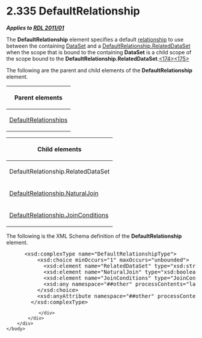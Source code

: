 <html dir="LTR" xmlns:mshelp="http://msdn.microsoft.com/mshelp" xmlns:ddue="http://ddue.schemas.microsoft.com/authoring/2003/5" xmlns:xlink="http://www.w3.org/1999/xlink" xmlns:tool="http://www.microsoft.com/tooltip">
    <head>
        <meta http-equiv="Content-Type" content="text/html; CHARSET=utf-8"></meta>
        <meta name="save" content="history"></meta>
        <title>2.335 DefaultRelationship</title>
        <xml>
            <mshelp:toctitle title="2.335 DefaultRelationship"></mshelp:toctitle>
            <mshelp:rltitle title="[MS-RDL]: DefaultRelationship"></mshelp:rltitle>
            <mshelp:keyword index="A" term="9fa528f6-2956-4f90-98c8-831aeb45aa26"></mshelp:keyword>
            <mshelp:attr name="DCSext.ContentType" value="open specification"></mshelp:attr>
            <mshelp:attr name="AssetID" value="9fa528f6-2956-4f90-98c8-831aeb45aa26"></mshelp:attr>
            <mshelp:attr name="TopicType" value="kbRef"></mshelp:attr>
            <mshelp:attr name="DCSext.Title" value="[MS-RDL]: DefaultRelationship" />
        </xml>
    </head>
    <body>
        <div id="header">
            <h1 class="heading">2.335 DefaultRelationship</h1>
        </div>
        <div id="mainSection">
            <div id="mainBody">
                <div id="allHistory" class="saveHistory"></div>
                <div id="sectionSection0" class="section" name="collapseableSection">
                    

<p><b><i>Applies to </i></b><a href="bf2bab1a-b608-4bcc-b718-1cc1baa9579c.md"><b><i>RDL 2011/01</i></b></a></p>

<p>The <b>DefaultRelationship</b> element specifies a default <a href="b2482b3f-74ab-4ca8-a9e5-c07955011743.md#gt_2913b24a-aa1a-42cb-8b80-047821e296cb">relationship</a> to use between
the containing <a href="a14782b0-2e2f-4305-83a3-3de3fd750b6a.md">DataSet</a>
and a <a href="619fae3b-b14c-4cdb-a080-0e67d368cc62.md">DefaultRelationship.RelatedDataSet</a>
when the scope that is bound to the containing <b>DataSet</b> is a child scope
of the scope bound to the <b>DefaultRelationship.RelatedDataSet</b>.<a id="Appendix_A_Target_174"></a><a href="1fe5fd87-2de5-4b2c-b762-5a4fd1373621.md#Appendix_A_174" aria-label="Product behavior note 174">&lt;174&gt;</a><a id="Appendix_A_Target_175"></a><a href="1fe5fd87-2de5-4b2c-b762-5a4fd1373621.md#Appendix_A_175" aria-label="Product behavior note 175">&lt;175&gt;</a></p>

<p>The following are the parent and child elements of the <b>DefaultRelationship</b>
element.</p>

<table>
 <thead>
  <tr>
   <th>
   <p>Parent elements</p>
   </th>
  </tr>
 </thead>
 <tr>
  <td>
  <p><a href="510f126f-4f23-4af2-8345-a2de687dac58.md">DefaultRelationships</a></p>
  </td>
 </tr>
</table>

<p> </p>

<table>
 <thead>
  <tr>
   <th>
   <p>Child elements</p>
   </th>
  </tr>
 </thead>
 <tr>
  <td>
  <p>DefaultRelationship.RelatedDataSet</p>
  </td>
 </tr>
 <tr>
  <td>
  <p><a href="ee84a2d2-9bf3-4454-8c8f-0175bac4538f.md">DefaultRelationship.NaturalJoin</a></p>
  </td>
 </tr>
 <tr>
  <td>
  <p><a href="76935d83-6fa0-45ee-aa70-5dfebaf624f8.md">DefaultRelationship.JoinConditions</a></p>
  </td>
 </tr>
</table>

<p>The following is the XML Schema definition of the <b>DefaultRelationship</b>
element.</p>

<dl>
<dd>
<div><pre> &lt;xsd:complexType name=&quot;DefaultRelationshipType&quot;&gt;
     &lt;xsd:choice minOccurs=&quot;1&quot; maxOccurs=&quot;unbounded&quot;&gt;
       &lt;xsd:element name=&quot;RelatedDataSet&quot; type=&quot;xsd:string&quot; /&gt;
       &lt;xsd:element name=&quot;NaturalJoin&quot; type=&quot;xsd:boolean&quot; minOccurs=&quot;0&quot; /&gt;
       &lt;xsd:element name=&quot;JoinConditions&quot; type=&quot;JoinConditionsType&quot; minOccurs=&quot;0&quot; /&gt;
       &lt;xsd:any namespace=&quot;##other&quot; processContents=&quot;lax&quot; /&gt;
     &lt;/xsd:choice&gt;
     &lt;xsd:anyAttribute namespace=&quot;##other&quot; processContents=&quot;lax&quot; /&gt;
   &lt;/xsd:complexType&gt;
</pre></div>
</dd></dl>


                </div>
            </div>
        </div>
    </body>
</html>